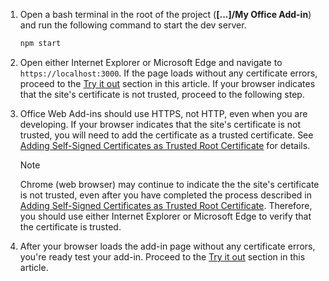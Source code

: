 1. Open a bash terminal in the root of the project (**[...]/My Office Add-in**) and run the following command to start the dev server.

    ```bash
    npm start
    ```

2. Open either Internet Explorer or Microsoft Edge and navigate to `https://localhost:3000`. If the page loads without any certificate errors, proceed to the [Try it out](#try-it-out) section in this article. If your browser indicates that the site's certificate is not trusted, proceed to the following step.

3. Office Web Add-ins should use HTTPS, not HTTP, even when you are developing. If your browser indicates that the site's certificate is not trusted, you will need to add the certificate as a trusted certificate. See [Adding Self-Signed Certificates as Trusted Root Certificate](https://github.com/OfficeDev/generator-office/blob/master/src/docs/ssl.md) for details.

    > [!NOTE]
    > Chrome (web browser) may continue to indicate the the site's certificate is not trusted, even after you have completed the process described in [Adding Self-Signed Certificates as Trusted Root Certificate](https://github.com/OfficeDev/generator-office/blob/master/src/docs/ssl.md). Therefore, you should use either Internet Explorer or Microsoft Edge to verify that the certificate is trusted. 

4. After your browser loads the add-in page without any certificate errors, you're ready test your add-in. Proceed to the [Try it out](#try-it-out) section in this article.

